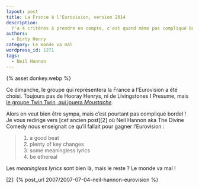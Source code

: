 ```yaml
---
layout: post
title: La France à l'Eurovision, version 2014
description:
  Y'a 4 critères à prendre en compte, c'est quand même pas compliqué bordel !
authors:
  - Dirty Henry
category: Le monde va mal
wordpress_id: 1271
tags:
  - Neil Hannon
---
```


{% asset donkey.webp %}

Ce dimanche, le groupe qui représentera la France à l’Eurovision a été choisi.
Toujours pas de Hooray Henrys, ni de Livingstones I Presume, mais [le groupe
Twin Twin, qui jouera _Moustache_][1].

Alors on veut bien être sympa, mais c’est pourtant pas compliqué bordel ! Je
vous redirige vers [cet ancien post][2] où Neil Hannon aka The Divine Comedy
nous enseignait ce qu’il fallait pour gagner l’Eurovision :

> 1. a good beat
> 1. plenty of key changes
> 1. some meaningless lyrics
> 1. be ethereal

Les _meaningless lyrics_ sont bien là, mais le reste ? Le monde va mal !

[1]:
  https://www.rtl.fr/culture/medias-people/eurovision-2014-le-groupe-twin-twin-representera-la-france-7770111522

[2]: {% post_url 2007/2007-07-04-neil-hannon-eurovision %}
